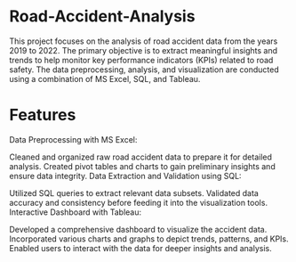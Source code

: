 # Road-Accident-Analysis
This project focuses on the analysis of road accident data from the years 2019 to 2022. The primary objective is to extract meaningful insights and trends to help monitor key performance indicators (KPIs) related to road safety. The data preprocessing, analysis, and visualization are conducted using a combination of MS Excel, SQL, and Tableau.

# Features
Data Preprocessing with MS Excel:

Cleaned and organized raw road accident data to prepare it for detailed analysis.
Created pivot tables and charts to gain preliminary insights and ensure data integrity.
Data Extraction and Validation using SQL:

Utilized SQL queries to extract relevant data subsets.
Validated data accuracy and consistency before feeding it into the visualization tools.
Interactive Dashboard with Tableau:

Developed a comprehensive dashboard to visualize the accident data.
Incorporated various charts and graphs to depict trends, patterns, and KPIs.
Enabled users to interact with the data for deeper insights and analysis.
